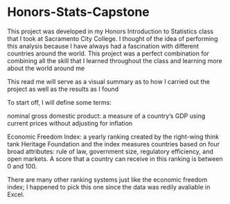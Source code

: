 # Honors-Stats-Capstone

This project was developed in my Honors Introduction to Statistics class that I took at Sacramento City College. I thought of the idea of performing this analysis because I have always had a fascination with different countries around the world. This project was a perfect combination for combining all the skill that I learned throughout the class and learning more about the world around me

This read me will serve as a visual summary as to how I carried out the project as well as the results as I found

To start off, I will define some terms:

nominal gross domestic product: a measure of a country’s GDP using current prices without adjusting for inflation

Economic Freedom Index:  a yearly ranking created by the right-wing think tank Heritage Foundation and the index measures countries based on four broad attributes: rule of law, government size, regulatory efficiency, and open markets. A score that a country can receive in this ranking is between 0 and 100.

There are many other ranking systems just like the economic freedom index; I happened to pick this one since the data was redily avaliable in Excel.
